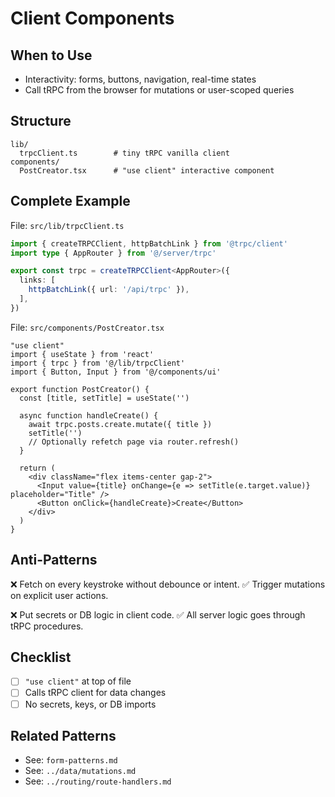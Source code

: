 # Client Components

## When to Use
- Interactivity: forms, buttons, navigation, real-time states
- Call tRPC from the browser for mutations or user-scoped queries

## Structure
```
lib/
  trpcClient.ts        # tiny tRPC vanilla client
components/
  PostCreator.tsx      # "use client" interactive component
```

## Complete Example
File: `src/lib/trpcClient.ts`
```ts
import { createTRPCClient, httpBatchLink } from '@trpc/client'
import type { AppRouter } from '@/server/trpc'

export const trpc = createTRPCClient<AppRouter>({
  links: [
    httpBatchLink({ url: '/api/trpc' }),
  ],
})
```

File: `src/components/PostCreator.tsx`
```tsx
"use client"
import { useState } from 'react'
import { trpc } from '@/lib/trpcClient'
import { Button, Input } from '@/components/ui'

export function PostCreator() {
  const [title, setTitle] = useState('')

  async function handleCreate() {
    await trpc.posts.create.mutate({ title })
    setTitle('')
    // Optionally refetch page via router.refresh()
  }

  return (
    <div className="flex items-center gap-2">
      <Input value={title} onChange={e => setTitle(e.target.value)} placeholder="Title" />
      <Button onClick={handleCreate}>Create</Button>
    </div>
  )
}
```

## Anti-Patterns
❌ Fetch on every keystroke without debounce or intent.
✅ Trigger mutations on explicit user actions.

❌ Put secrets or DB logic in client code.
✅ All server logic goes through tRPC procedures.

## Checklist
- [ ] `"use client"` at top of file
- [ ] Calls tRPC client for data changes
- [ ] No secrets, keys, or DB imports

## Related Patterns
- See: `form-patterns.md`
- See: `../data/mutations.md`
- See: `../routing/route-handlers.md`

